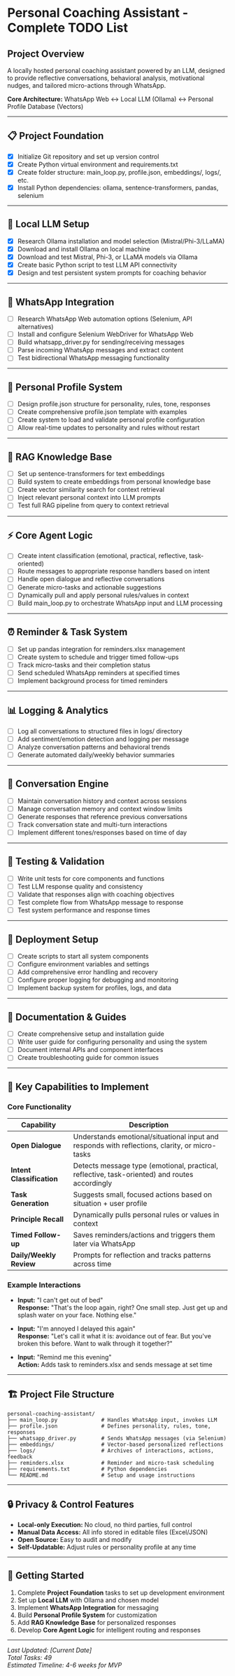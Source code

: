 # Personal Coaching Assistant - Complete TODO List

## Project Overview
A locally hosted personal coaching assistant powered by an LLM, designed to provide reflective conversations, behavioral analysis, motivational nudges, and tailored micro-actions through WhatsApp.

**Core Architecture:** WhatsApp Web ↔ Local LLM (Ollama) ↔ Personal Profile Database (Vectors)

---

## 📋 Project Foundation
- [x] Initialize Git repository and set up version control
- [x] Create Python virtual environment and requirements.txt
- [x] Create folder structure: main_loop.py, profile.json, embeddings/, logs/, etc.
- [x] Install Python dependencies: ollama, sentence-transformers, pandas, selenium

---

## 🤖 Local LLM Setup
- [x] Research Ollama installation and model selection (Mistral/Phi-3/LLaMA)
- [x] Download and install Ollama on local machine
- [x] Download and test Mistral, Phi-3, or LLaMA models via Ollama
- [x] Create basic Python script to test LLM API connectivity
- [x] Design and test persistent system prompts for coaching behavior

---

## 📱 WhatsApp Integration
- [ ] Research WhatsApp Web automation options (Selenium, API alternatives)
- [ ] Install and configure Selenium WebDriver for WhatsApp Web
- [ ] Build whatsapp_driver.py for sending/receiving messages
- [ ] Parse incoming WhatsApp messages and extract content
- [ ] Test bidirectional WhatsApp messaging functionality

---

## 👤 Personal Profile System
- [ ] Design profile.json structure for personality, rules, tone, responses
- [ ] Create comprehensive profile.json template with examples
- [ ] Create system to load and validate personal profile configuration
- [ ] Allow real-time updates to personality and rules without restart

---

## 🧠 RAG Knowledge Base
- [ ] Set up sentence-transformers for text embeddings
- [ ] Build system to create embeddings from personal knowledge base
- [ ] Create vector similarity search for context retrieval
- [ ] Inject relevant personal context into LLM prompts
- [ ] Test full RAG pipeline from query to context retrieval

---

## ⚡ Core Agent Logic
- [ ] Create intent classification (emotional, practical, reflective, task-oriented)
- [ ] Route messages to appropriate response handlers based on intent
- [ ] Handle open dialogue and reflective conversations
- [ ] Generate micro-tasks and actionable suggestions
- [ ] Dynamically pull and apply personal rules/values in context
- [ ] Build main_loop.py to orchestrate WhatsApp input and LLM processing

---

## ⏰ Reminder & Task System
- [ ] Set up pandas integration for reminders.xlsx management
- [ ] Create system to schedule and trigger timed follow-ups
- [ ] Track micro-tasks and their completion status
- [ ] Send scheduled WhatsApp reminders at specified times
- [ ] Implement background process for timed reminders

---

## 📊 Logging & Analytics
- [ ] Log all conversations to structured files in logs/ directory
- [ ] Add sentiment/emotion detection and logging per message
- [ ] Analyze conversation patterns and behavioral trends
- [ ] Generate automated daily/weekly behavior summaries

---

## 💬 Conversation Engine
- [ ] Maintain conversation history and context across sessions
- [ ] Manage conversation memory and context window limits
- [ ] Generate responses that reference previous conversations
- [ ] Track conversation state and multi-turn interactions
- [ ] Implement different tones/responses based on time of day

---

## 🔧 Testing & Validation
- [ ] Write unit tests for core components and functions
- [ ] Test LLM response quality and consistency
- [ ] Validate that responses align with coaching objectives
- [ ] Test complete flow from WhatsApp message to response
- [ ] Test system performance and response times

---

## 🚀 Deployment Setup
- [ ] Create scripts to start all system components
- [ ] Configure environment variables and settings
- [ ] Add comprehensive error handling and recovery
- [ ] Configure proper logging for debugging and monitoring
- [ ] Implement backup system for profiles, logs, and data

---

## 📖 Documentation & Guides
- [ ] Create comprehensive setup and installation guide
- [ ] Write user guide for configuring personality and using the system
- [ ] Document internal APIs and component interfaces
- [ ] Create troubleshooting guide for common issues

---

## 🎯 Key Capabilities to Implement

### Core Functionality
| Capability | Description |
|------------|-------------|
| **Open Dialogue** | Understands emotional/situational input and responds with reflections, clarity, or micro-tasks |
| **Intent Classification** | Detects message type (emotional, practical, reflective, task-oriented) and routes accordingly |
| **Task Generation** | Suggests small, focused actions based on situation + user profile |
| **Principle Recall** | Dynamically pulls personal rules or values in context |
| **Timed Follow-up** | Saves reminders/actions and triggers them later via WhatsApp |
| **Daily/Weekly Review** | Prompts for reflection and tracks patterns across time |

### Example Interactions
- **Input:** "I can't get out of bed"  
  **Response:** "That's the loop again, right? One small step. Just get up and splash water on your face. Nothing else."

- **Input:** "I'm annoyed I delayed this again"  
  **Response:** "Let's call it what it is: avoidance out of fear. But you've broken this before. Want to walk through it together?"

- **Input:** "Remind me this evening"  
  **Action:** Adds task to reminders.xlsx and sends message at set time

---

## 🏗️ Project File Structure
```
personal-coaching-assistant/
├── main_loop.py              # Handles WhatsApp input, invokes LLM
├── profile.json              # Defines personality, rules, tone, responses
├── whatsapp_driver.py        # Sends WhatsApp messages (via Selenium)
├── embeddings/               # Vector-based personalized reflections
├── logs/                     # Archives of interactions, actions, feedback
├── reminders.xlsx            # Reminder and micro-task scheduling
├── requirements.txt          # Python dependencies
└── README.md                 # Setup and usage instructions
```

---

## 🔒 Privacy & Control Features
- **Local-only Execution:** No cloud, no third parties, full control
- **Manual Data Access:** All info stored in editable files (Excel/JSON)
- **Open Source:** Easy to audit and modify
- **Self-Updatable:** Adjust rules or personality profile at any time

---

## 🚀 Getting Started
1. Complete **Project Foundation** tasks to set up development environment
2. Set up **Local LLM** with Ollama and chosen model  
3. Implement **WhatsApp Integration** for messaging
4. Build **Personal Profile System** for customization
5. Add **RAG Knowledge Base** for personalized responses
6. Develop **Core Agent Logic** for intelligent routing and responses

---

*Last Updated: [Current Date]*  
*Total Tasks: 49*  
*Estimated Timeline: 4-6 weeks for MVP* 